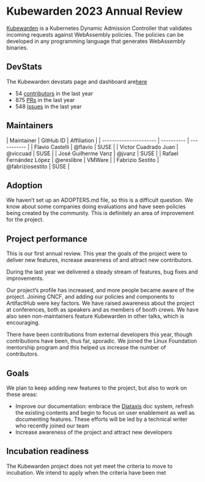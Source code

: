 # Kubewarden 2023 Annual Review

[Kubewarden](https://www.kubewarden.io/) is a Kubernetes Dynamic Admission
Controller that validates incoming requests against WebAssembly policies. The
policies can be developed in any programming language that generates
WebAssembly binaries.

## DevStats

The Kubewarden devstats page and dashboard
are[here](https://kubewarden.devstats.cncf.io/d/8/dashboards?orgId=1&refresh=15m)

- 54
  [contributors](https://kubewarden.devstats.cncf.io/d/18/overall-project-statistics-table?orgId=1&var-period_name=Last%20year&var-repogroup_name=All)
  in the last year
- 875
  [PRs](https://kubewarden.devstats.cncf.io/d/18/overall-project-statistics-table?orgId=1&var-period_name=Last%20year&var-repogroup_name=All)
  in the last year
- 548
  [issues](https://kubewarden.devstats.cncf.io/d/18/overall-project-statistics-table?orgId=1&var-period_name=Last%20year&var-repogroup_name=All)
  in the last year

## Maintainers

| Maintainer             | GitHub ID  | Affiliation | | ----------------------
| ---------- | ----------- | | Flavio Castelli        | @flavio    | SUSE
| | Victor Cuadrado Juan   | @viccuad   | SUSE        | | José Guilherme Vanz
| @jvanz     | SUSE        | | Rafael Fernández López | @ereslibre | VMWare
| | Fabrizio Sestito       | @fabriziosestito           |  SUSE           |

## Adoption

We haven’t set up an ADOPTERS.md file, so this is a difficult question. We know
about some companies doing evaluations and have seen policies being created by
the community. This is definitely an area of improvement for the project.

## Project performance

This is our first annual review. This year the goals of the project were to
deliver new features, increase awareness of and attract new contributors.

During the last year we delivered a steady stream of features, bug fixes and
improvements.

Our project’s profile has increased, and more people became aware of the
project. Joining CNCF, and adding our policies and components to ArtifactHub
were key factors. We have raised awareness about the project at conferences,
both as speakers and as members of booth crews. We have also seen
non-maintainers feature Kubewarden in other talks, which is encouraging.

There have been contributions from external developers this year, though
contributions have been, thus far, sporadic. We joined the Linux Foundation
mentorship program and this helped us increase the number of contributors.

## Goals

We plan to keep adding new features to the project, but also to work on these
areas:
- Improve our documentation: embrace the [Diataxis](https://diataxis.fr/) doc
  system, refresh the existing contents and begin to focus on user enablement
  as well as documenting features. These efforts will be led by a technical
  writer who recently joined our team
- Increase awareness of the project and attract new developers

## Incubation readiness

The Kubewarden project does not yet meet the criteria to move to incubation. We
intend to apply when the criteria have been met
